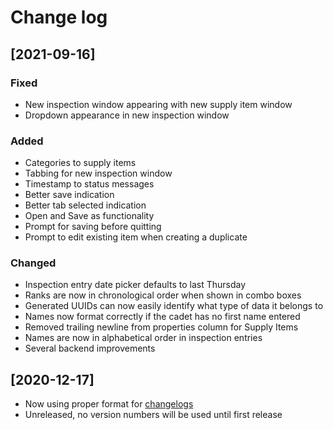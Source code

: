 # Change log

## **[2021-09-16]**
### Fixed
- New inspection window appearing with new supply item window
- Dropdown appearance in new inspection window

### Added
- Categories to supply items
- Tabbing for new inspection window
- Timestamp to status messages
- Better save indication
- Better tab selected indication
- Open and Save as functionality
- Prompt for saving before quitting
- Prompt to edit existing item when creating a duplicate

### Changed
- Inspection entry date picker defaults to last Thursday
- Ranks are now in chronological order when shown in combo boxes
- Generated UUIDs can now easily identify what type of data it belongs to
- Names now format correctly if the cadet has no first name entered
- Removed trailing newline from properties column for Supply Items
- Names are now in alphabetical order in inspection entries
- Several backend improvements

## **[2020-12-17]**
- Now using proper format for [changelogs](https://keepachangelog.com/en/1.0.0/)
- Unreleased, no version numbers will be used until first release
